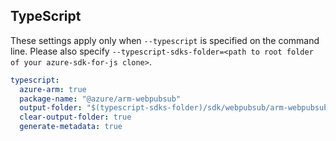 ## TypeScript

These settings apply only when `--typescript` is specified on the command line.
Please also specify `--typescript-sdks-folder=<path to root folder of your azure-sdk-for-js clone>`.

``` yaml $(typescript)
typescript:
  azure-arm: true
  package-name: "@azure/arm-webpubsub"
  output-folder: "$(typescript-sdks-folder)/sdk/webpubsub/arm-webpubsub"
  clear-output-folder: true
  generate-metadata: true
```
